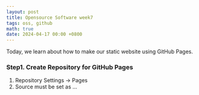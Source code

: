 ```yaml
---
layout: post
title: Opensource Software week7
tags: oss, github
math: true
date: 2024-04-17 00:00 +0800
---
```


Today, we learn about how to make our static website using GitHub Pages.
### Step1. Create Repository for GitHub Pages

1. Repository Settings -> Pages
2. Source must be set as ...
